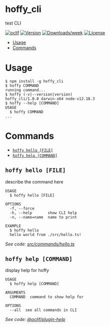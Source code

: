 hoffy_cli
=========

test CLI

[![oclif](https://img.shields.io/badge/cli-oclif-brightgreen.svg)](https://oclif.io)
[![Version](https://img.shields.io/npm/v/hoffy_cli.svg)](https://npmjs.org/package/hoffy_cli)
[![Downloads/week](https://img.shields.io/npm/dw/hoffy_cli.svg)](https://npmjs.org/package/hoffy_cli)
[![License](https://img.shields.io/npm/l/hoffy_cli.svg)](https://github.com/scotthofbauer/hoffy_cli/blob/master/package.json)

<!-- toc -->
* [Usage](#usage)
* [Commands](#commands)
<!-- tocstop -->
# Usage
<!-- usage -->
```sh-session
$ npm install -g hoffy_cli
$ hoffy COMMAND
running command...
$ hoffy (-v|--version|version)
hoffy_cli/1.0.0 darwin-x64 node-v12.18.3
$ hoffy --help [COMMAND]
USAGE
  $ hoffy COMMAND
...
```
<!-- usagestop -->
# Commands
<!-- commands -->
* [`hoffy hello [FILE]`](#hoffy-hello-file)
* [`hoffy help [COMMAND]`](#hoffy-help-command)

## `hoffy hello [FILE]`

describe the command here

```
USAGE
  $ hoffy hello [FILE]

OPTIONS
  -f, --force
  -h, --help       show CLI help
  -n, --name=name  name to print

EXAMPLE
  $ hoffy hello
  hello world from ./src/hello.ts!
```

_See code: [src/commands/hello.ts](https://github.com/scotthofbauer/hoffy_cli/blob/v1.0.0/src/commands/hello.ts)_

## `hoffy help [COMMAND]`

display help for hoffy

```
USAGE
  $ hoffy help [COMMAND]

ARGUMENTS
  COMMAND  command to show help for

OPTIONS
  --all  see all commands in CLI
```

_See code: [@oclif/plugin-help](https://github.com/oclif/plugin-help/blob/v3.2.0/src/commands/help.ts)_
<!-- commandsstop -->

